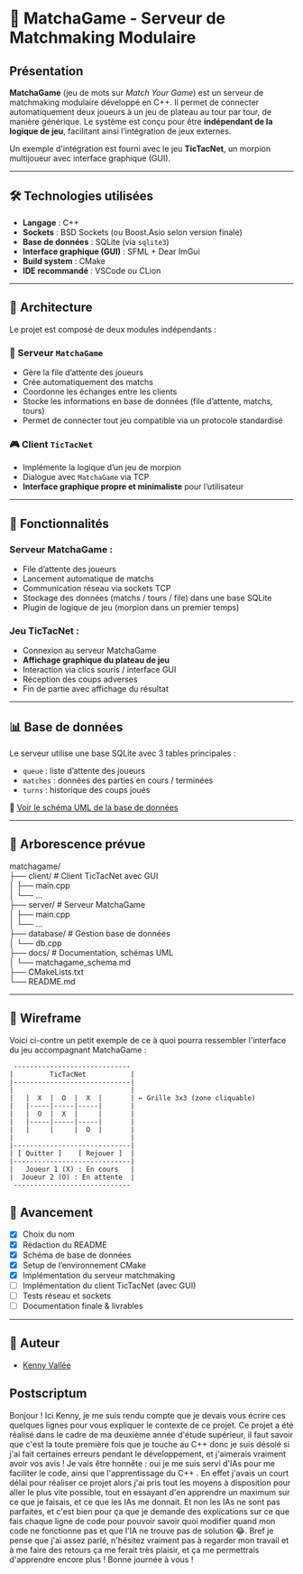 # 🎯 MatchaGame - Serveur de Matchmaking Modulaire

## Présentation

**MatchaGame** (jeu de mots sur *Match Your Game*) est un serveur de matchmaking modulaire développé en C++. Il permet de connecter automatiquement deux joueurs à un jeu de plateau au tour par tour, de manière générique. Le système est conçu pour être **indépendant de la logique de jeu**, facilitant ainsi l’intégration de jeux externes.

Un exemple d'intégration est fourni avec le jeu **TicTacNet**, un morpion multijoueur avec interface graphique (GUI).

---

## 🛠️ Technologies utilisées

- **Langage** : C++
- **Sockets** : BSD Sockets (ou Boost.Asio selon version finale)
- **Base de données** : SQLite (via `sqlite3`)
- **Interface graphique (GUI)** : SFML + Dear ImGui
- **Build system** : CMake
- **IDE recommandé** : VSCode ou CLion

---

## 🧱 Architecture

Le projet est composé de deux modules indépendants :

### 🧩 Serveur `MatchaGame`
- Gère la file d’attente des joueurs
- Crée automatiquement des matchs
- Coordonne les échanges entre les clients
- Stocke les informations en base de données (file d’attente, matchs, tours)
- Permet de connecter tout jeu compatible via un protocole standardisé

### 🎮 Client `TicTacNet`
- Implémente la logique d’un jeu de morpion
- Dialogue avec `MatchaGame` via TCP
- **Interface graphique propre et minimaliste** pour l’utilisateur

---

## 📐 Fonctionnalités

### Serveur MatchaGame :
- File d’attente des joueurs
- Lancement automatique de matchs
- Communication réseau via sockets TCP
- Stockage des données (matchs / tours / file) dans une base SQLite
- Plugin de logique de jeu (morpion dans un premier temps)

### Jeu TicTacNet :
- Connexion au serveur MatchaGame
- **Affichage graphique du plateau de jeu**
- Interaction via clics souris / interface GUI
- Réception des coups adverses
- Fin de partie avec affichage du résultat

---

## 📊 Base de données

Le serveur utilise une base SQLite avec 3 tables principales :

- `queue` : liste d’attente des joueurs
- `matches` : données des parties en cours / terminées
- `turns` : historique des coups joués

📎 [Voir le schéma UML de la base de données](docs/matchagame_schema.png)

---

## 📁 Arborescence prévue

matchagame/  
├── client/ # Client TicTacNet avec GUI  
│ ├── main.cpp  
│ └── ...   
├── server/ # Serveur MatchaGame    
│ ├── main.cpp  
│ └── ...   
├── database/ # Gestion base de données  
│ └── db.cpp    
├── docs/ # Documentation, schémas UML  
│ └── matchagame_schema.md  
├── CMakeLists.txt  
└── README.md

---

## 🧩 Wireframe

Voici ci-contre un petit exemple de ce à quoi pourra ressembler l'interface du jeu accompagnant MatchaGame :
````
 -----------------------------
|         TicTacNet           |
|-----------------------------|
|                             |
|   |  X  |  O  |  X  |       | ← Grille 3x3 (zone cliquable)
|   |-----|-----|-----|       |
|   |  O  |  X  |     |       |
|   |-----|-----|-----|       |
|   |     |     |  O  |       |
|                             |
|-----------------------------|
| [ Quitter ]    [ Rejouer ]  |
|-----------------------------|
|   Joueur 1 (X) : En cours   |
|  Joueur 2 (O) : En attente  |
 -----------------------------
````

## 🚧 Avancement

- [x] Choix du nom
- [x] Rédaction du README
- [x] Schéma de base de données
- [x] Setup de l’environnement CMake
- [x] Implémentation du serveur matchmaking
- [ ] Implémentation du client TicTacNet (avec GUI)
- [ ] Tests réseau et sockets
- [ ] Documentation finale & livrables

---

## 🧠 Auteur

- [Kenny Vallée](https://github.com/kenmanga666)

## Postscriptum

Bonjour ! Ici Kenny, je me suis rendu compte que je devais vous écrire ces quelques lignes pour vous expliquer le contexte de ce projet. Ce projet a été réalisé dans le cadre de ma deuxième année d'étude supérieur, il faut savoir que c'est la toute première fois que je touche au C++ donc je suis désolé si j'ai fait certaines erreurs pendant le développement, et j'aimerais vraiment avoir vos avis ! Je vais être honnête : oui je me suis servi d'IAs pour me faciliter le code, ainsi que l'apprentissage du C++ . En effet j'avais un court délai pour réaliser ce projet alors j'ai pris tout les moyens à disposition pour aller le plus vite possible, tout en essayant d'en apprendre un maximum sur ce que je faisais, et ce que les IAs me donnait. Et non les IAs ne sont pas parfaites, et c'est bien pour ça que je demande des explications sur ce que fais chaque ligne de code pour pouvoir savoir quoi modifier quand mon code ne fonctionne pas et que l'IA ne trouve pas de solution 😂. Bref je pense que j'ai assez parlé, n'hésitez vraiment pas à regarder mon travail et à me faire des retours ça me ferait très plaisir, et ça me permettrais d'apprendre encore plus ! Bonne journée à vous !